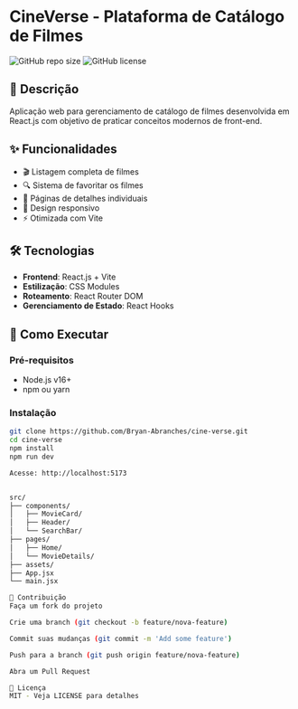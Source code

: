 # CineVerse - Plataforma de Catálogo de Filmes

![GitHub repo size](https://img.shields.io/github/repo-size/Bryan-Abranches/cine-verse)
![GitHub license](https://img.shields.io/github/license/Bryan-Abranches/cine-verse)

## 📝 Descrição

Aplicação web para gerenciamento de catálogo de filmes desenvolvida em React.js com objetivo de praticar conceitos modernos de front-end.

## ✨ Funcionalidades

- 🎬 Listagem completa de filmes
- 🔍 Sistema de favoritar os filmes
- 📄 Páginas de detalhes individuais
- 📱 Design responsivo
- ⚡ Otimizada com Vite

## 🛠 Tecnologias

- **Frontend**: React.js + Vite
- **Estilização**: CSS Modules
- **Roteamento**: React Router DOM
- **Gerenciamento de Estado**: React Hooks

## 🚀 Como Executar

### Pré-requisitos

- Node.js v16+
- npm ou yarn

### Instalação

```bash
git clone https://github.com/Bryan-Abranches/cine-verse.git
cd cine-verse
npm install
npm run dev

Acesse: http://localhost:5173


src/
├── components/
│   ├── MovieCard/
│   ├── Header/
│   └── SearchBar/
├── pages/
│   ├── Home/
│   └── MovieDetails/
├── assets/
├── App.jsx
└── main.jsx

🤝 Contribuição
Faça um fork do projeto

Crie uma branch (git checkout -b feature/nova-feature)

Commit suas mudanças (git commit -m 'Add some feature')

Push para a branch (git push origin feature/nova-feature)

Abra um Pull Request

📜 Licença
MIT - Veja LICENSE para detalhes
```
